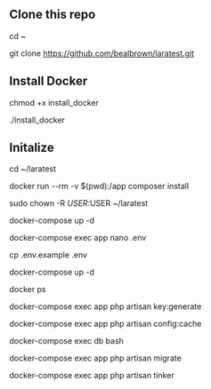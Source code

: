 
## Clone this repo
cd ~

git clone https://github.com/bealbrown/laratest.git



## Install Docker
chmod +x install_docker

./install_docker


## Initalize
cd ~/laratest

docker run --rm -v $(pwd):/app composer install

sudo chown -R $USER:$USER ~/laratest

docker-compose up -d

docker-compose exec app nano .env

cp .env.example .env

docker-compose up -d

docker ps

docker-compose exec app php artisan key:generate

docker-compose exec app php artisan config:cache

docker-compose exec db bash

docker-compose exec app php artisan migrate

docker-compose exec app php artisan tinker


